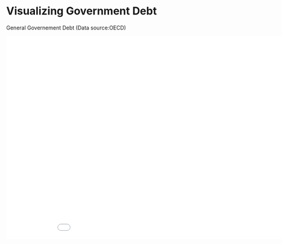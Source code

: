 # Visualizing Government Debt

General Governement Debt (Data source:OECD)

<iframe src="[https://data-viewer.oecd.org?chartId=d9a1e503-528a-42bc-b50b-3f670aff1254]"
        style="border: none; width: 960px; height: 540px;"
        allowfullscreen="true">
</iframe>

